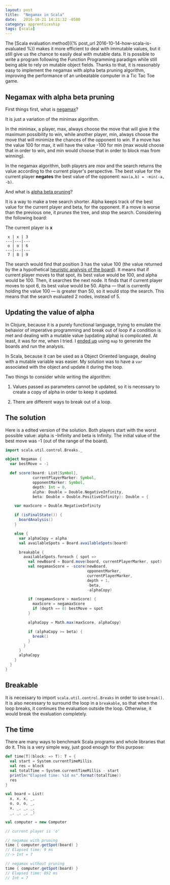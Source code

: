 ```yaml
---
layout: post
title:  "Negamax in Scala"
date:   2016-10-21 14:21:32 -0500
category: apprenticeship
tags: [scala]
---
```


The [Scala evaluation method]({% post_url 2016-10-14-how-scala-is-evaluated %}) makes it more efficient to deal with immutable values, but it still give us the chance to easily deal with mutable data. It is possible to write a program following the Function Programming paradigm while still being able to rely on mutable object fields. Thanks to that, it is reasonably easy to implement the negamax with alpha beta pruning algorithm, improving the performance of an unbeatable computer in a Tic Tac Toe game. <!--more-->

## Negamax with alpha beta pruning

First things first, what is [negamax](https://en.wikipedia.org/wiki/Negamax)?

It is just a variation of the minimax algorithm.

In the minimax, a player, max, always choose the move that will give it the maximum possibility to win, while another player, min, always choose the move that will minimize the chances of the opponent to win. If a move has the value 100 for max, it will have the value -100 for min (max would choose that in order to win, and min would choose that in order to block max from winning).

In the negamax algorithm, both players are *max* and the search returns the value according to the current player's perspective. The best value for the current player **negates** the best value of the opponent: `max(a,b) = -min(-a, -b)`.

And what is [alpha beta pruning](https://en.wikipedia.org/wiki/Alpha%E2%80%93beta_pruning)?

It is a way to make a tree search shorter. Alpha keeps track of the best value for the current player and beta, for the opponent. If a move is worse than the previous one, it *prunes* the tree, and stop the search. Considering the following board:

The current player is **x**

```shell
 x | x | 3
---|---|---   
 o | o | 6
---|---|---
 7 | 8 | 9
```

The search would find that position 3 has the value 100 (the value returned by the a hypothetical [heuristic analysis of the board](https://en.wikipedia.org/wiki/Evaluation_function)). It means that if current player moves to that spot, its best value would be 100, and alpha would be 100. Then, it searches the next node. It finds that if current player moves to spot 6, its best value would be 50. Alpha &mdash; that is currently holding the value 100 &mdash; is greater than 50, so it would stop the search. This means that the search evaluated 2 nodes, instead of 5.  

## Updating the value of alpha

In Clojure, because it is a purely functional language, trying to emulate the behavior of imperative programming and break out of loop if a condition is met and dealing with a mutable value (updating alpha) is complicated. At least, it was for me, when I tried. I [ended up](https://github.com/pwdd/ttt-clojure/blob/master/src/ttt/computer/negamax.clj#L27) using `map` to generate the boards and run the analysis.

In Scala, because it can be used as a Object Oriented language, dealing with a mutable variable was easier. My solution was to have a `var` associated with the object and update it during the loop.

Two things to consider while writing the algorithm:

1. Values passed as parameters cannot be updated, so it is necessary to create a copy of alpha in order to keep it updated.

2. There are different ways to break out of a loop.

## The solution

Here is a edited version of the solution. Both players start with the worst possible value: alpha is -Infinity and beta is Infinity. The initial value of the best move was -1 (out of the range of the board).

```scala
import scala.util.control.Breaks._

object Negamax {
  var bestMove = -1

  def score(board: List[Symbol],
            currentPlayerMarker: Symbol,
            opponentMarker: Symbol,
            depth: Int = 0,
            alpha: Double = Double.NegativeInfinity,
            beta: Double = Double.PositiveInfinity): Double = {

    var maxScore = Double.NegativeInfinity

    if (isFinalState()) {
      boardAnalysis()
    }

    else {
      var alphaCopy = alpha
      val availableSpots = Board.availableSpots(board)

      breakable {
        availableSpots.foreach { spot =>
          val newBoard = Board.move(board, currentPlayerMarker, spot)
          val negamaxScore = -score(newBoard,
                                    opponentMarker,
                                    currentPlayerMarker,
                                    depth + 1,
                                    -beta,
                                    -alphaCopy)

          if (negamaxScore > maxScore) {
            maxScore = negamaxScore
            if (depth == 0) bestMove = spot
          }

          alphaCopy = Math.max(maxScore, alphaCopy)

          if (alphaCopy >= beta) {
            break()
          }
        }
      }
      alphaCopy
    }
  }
}
```

## Breakable

It is necessary to import `scala.util.control.Breaks` in order to use `break()`. It is also necessary to surround the loop in a `breakable`, so that when the loop breaks, it continues the evaluation outside the loop. Otherwise, it would break the evaluation completely.

## The time

There are many ways to benchmark Scala programs and whole libraries that do it. This is a very simple way, just good enough for this purpose:

```scala
def time[T](block: => T): T = {
  val start = System.currentTimeMillis
  val res = block
  val totalTime = System.currentTimeMillis - start
  println("Elapsed time: %1d ms".format(totalTime))
  res
}

val board = List(
  x, x, x, _,
  o, o, o, _,
  x, _, _, _,
  _, _, _, _)

val computer = new Computer

// current player is 'o'

// negamax with pruning
time { computer.getSpot(board) }
// Elapsed time: 9 ms
//-> Int = 7

// negamax without pruning
time { computer.getSpot(board) }
// Elapsed time: 892 ms
// Int = 7
```
